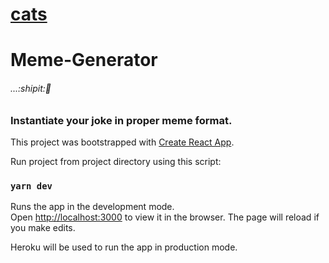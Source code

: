 # [cats]

# Meme-Generator

###### _...:shipit::rocket:_

### Instantiate your joke in proper meme format.

This project was bootstrapped with [Create React App](https://github.com/facebook/create-react-app).

Run project from project directory using this script:

### `yarn dev`

Runs the app in the development mode.<br />
Open [http://localhost:3000](http://localhost:3000) to view it in the browser.
The page will reload if you make edits.<br />

Heroku will be used to run the app in production mode.

[cats]: https://imgur.com/hxelyYP.jpg
